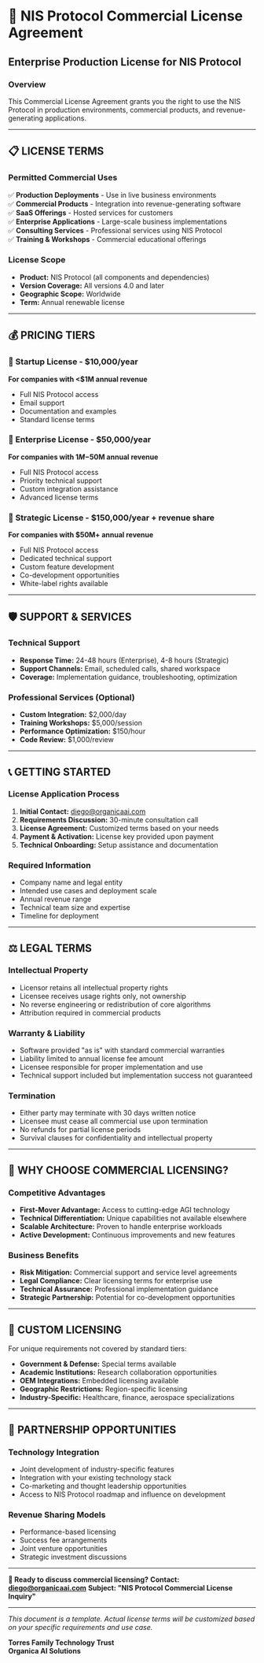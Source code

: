 # 💼 NIS Protocol Commercial License Agreement

## Enterprise Production License for NIS Protocol

### **Overview**
This Commercial License Agreement grants you the right to use the NIS Protocol in production environments, commercial products, and revenue-generating applications.

---

## 📋 **LICENSE TERMS**

### **Permitted Commercial Uses**
✅ **Production Deployments** - Use in live business environments  
✅ **Commercial Products** - Integration into revenue-generating software  
✅ **SaaS Offerings** - Hosted services for customers  
✅ **Enterprise Applications** - Large-scale business implementations  
✅ **Consulting Services** - Professional services using NIS Protocol  
✅ **Training & Workshops** - Commercial educational offerings  

### **License Scope**
- **Product:** NIS Protocol (all components and dependencies)
- **Version Coverage:** All versions 4.0 and later
- **Geographic Scope:** Worldwide
- **Term:** Annual renewable license

---

## 💰 **PRICING TIERS**

### **🚀 Startup License** - $10,000/year
**For companies with <$1M annual revenue**
- Full NIS Protocol access
- Email support
- Documentation and examples
- Standard license terms

### **🏢 Enterprise License** - $50,000/year  
**For companies with $1M-$50M annual revenue**
- Full NIS Protocol access
- Priority technical support
- Custom integration assistance
- Advanced license terms

### **🌟 Strategic License** - $150,000/year + revenue share
**For companies with $50M+ annual revenue**
- Full NIS Protocol access
- Dedicated technical support
- Custom feature development
- Co-development opportunities
- White-label rights available

---

## 🛡️ **SUPPORT & SERVICES**

### **Technical Support**
- **Response Time:** 24-48 hours (Enterprise), 4-8 hours (Strategic)
- **Support Channels:** Email, scheduled calls, shared workspace
- **Coverage:** Implementation guidance, troubleshooting, optimization

### **Professional Services** (Optional)
- **Custom Integration:** $2,000/day
- **Training Workshops:** $5,000/session
- **Performance Optimization:** $150/hour
- **Code Review:** $1,000/review

---

## 📞 **GETTING STARTED**

### **License Application Process**
1. **Initial Contact:** diego@organicaai.com
2. **Requirements Discussion:** 30-minute consultation call
3. **License Agreement:** Customized terms based on your needs
4. **Payment & Activation:** License key provided upon payment
5. **Technical Onboarding:** Setup assistance and documentation

### **Required Information**
- Company name and legal entity
- Intended use cases and deployment scale
- Annual revenue range
- Technical team size and expertise
- Timeline for deployment

---

## ⚖️ **LEGAL TERMS**

### **Intellectual Property**
- Licensor retains all intellectual property rights
- Licensee receives usage rights only, not ownership
- No reverse engineering or redistribution of core algorithms
- Attribution required in commercial products

### **Warranty & Liability**
- Software provided "as is" with standard commercial warranties
- Liability limited to annual license fee amount
- Licensee responsible for proper implementation and use
- Technical support included but implementation success not guaranteed

### **Termination**
- Either party may terminate with 30 days written notice
- Licensee must cease all commercial use upon termination
- No refunds for partial license periods
- Survival clauses for confidentiality and intellectual property

---

## 🌟 **WHY CHOOSE COMMERCIAL LICENSING?**

### **Competitive Advantages**
- **First-Mover Advantage:** Access to cutting-edge AGI technology
- **Technical Differentiation:** Unique capabilities not available elsewhere
- **Scalable Architecture:** Proven to handle enterprise workloads
- **Active Development:** Continuous improvements and new features

### **Business Benefits**
- **Risk Mitigation:** Commercial support and service level agreements
- **Legal Compliance:** Clear licensing terms for enterprise use
- **Technical Assurance:** Professional implementation guidance
- **Strategic Partnership:** Potential for co-development opportunities

---

## 📝 **CUSTOM LICENSING**

For unique requirements not covered by standard tiers:
- **Government & Defense:** Special terms available
- **Academic Institutions:** Research collaboration opportunities  
- **OEM Integrations:** Embedded licensing available
- **Geographic Restrictions:** Region-specific licensing
- **Industry-Specific:** Healthcare, finance, aerospace specializations

---

## 🤝 **PARTNERSHIP OPPORTUNITIES**

### **Technology Integration**
- Joint development of industry-specific features
- Integration with your existing technology stack
- Co-marketing and thought leadership opportunities
- Access to NIS Protocol roadmap and influence on development

### **Revenue Sharing Models**
- Performance-based licensing
- Success fee arrangements
- Joint venture opportunities
- Strategic investment discussions

---

**📧 Ready to discuss commercial licensing?**
**Contact: diego@organicaai.com**
**Subject: "NIS Protocol Commercial License Inquiry"**

---

*This document is a template. Actual license terms will be customized based on your specific requirements and use case.*

**Torres Family Technology Trust**  
**Organica AI Solutions** 